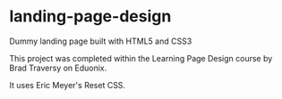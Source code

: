 # landing-page-design
Dummy landing page built with HTML5 and CSS3

This project was completed within the Learning Page Design course by Brad Traversy on Eduonix.

It uses Eric Meyer's Reset CSS.
